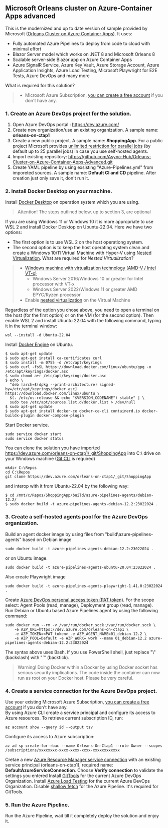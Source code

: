 ## Microsoft Orleans cluster on Azure-Container Apps advanced

This is the modernized and up to date version of  sample provided by Microsoft ([Orleans Cluster on Azure Container Apps](https://github.com/Azure-Samples/Orleans-Cluster-on-Azure-Container-Apps)). It uses:

* Fully automated Azure Pipelines to deploy from code to cloud with minimal effort
* Blazor Server model which works on .NET 8 and Microsoft Orleans 8
* Scalable server-side Blazor app on Azure Container Apps
* Azure SignalR Service, Azure Key Vault, Azure Storage Account, Azure Application Insights, Azure Load Testing, Microsoft Playwright for E2E Tests, Azure DevOps and many more

What is required for this solution?  
> - Microsoft Azure Subscription, [you can create a free account](https://azure.microsoft.com/en-us/free/) if you don't have any.

### 1. Create an Azure DevOps project for the solution.

1. Open Azure DevOps portal : https://dev.azure.com/
2. Create new organization/use an existing organization. A sample name: **orleans-on-ctap1**
3. Create a new public project. A sample name: **ShoppingApp**. For a public project Microsoft provides 
[unlimited restriction for parallel jobs](https://learn.microsoft.com/en-us/azure/devops/pipelines/licensing/concurrent-jobs) (by default up to 25 parallel jobs) in case you use self-hosted agents.  
4. Import existing repository: https://github.com/Async-Hub/Orleans-Cluster-on-Azure-Container-Apps-Advanced.git
5. Create YAML pipeline by using exsisting "Azure-Pipelines.yml" from imporeted sources. A sample name: **Default CI and CD** pipeline. After creation just only save it, don't run it.
   
### 2. Install Docker Desktop on your machine.

Install [Docker Desktop](https://docs.docker.com/desktop/install/windows-install/) on operation system which you are using.  

>Attention! The steps outlined below, up to section 3, are optional

If you are using Windows 11 or Windows 10 it is more appropriate to use WSL 2 and install Docker Desktop on Ubuntu-22.04. Here 
we have two options:

- The first option is to use WSL 2 on the host operationg system.
- The second option is to keep the host operating system clean and create a Windows 10/11 Virtual Machine with Hyper-V using [Nested Virtualization](https://learn.microsoft.com/en-us/virtualization/hyper-v-on-windows/user-guide/nested-virtualization). What are required for *Nested Virtualization*?  
> - [Windows machine with virtualization technology (AMD-V / Intel VT-x)](https://learn.microsoft.com/en-us/virtualization/hyper-v-on-windows/user-guide/nested-virtualization)
>   - Windows Server 2016/Windows 10 or greater for Intel processor with VT-x
>   - Windows Server 2022/Windows 11 or greater AMD EPYC/Ryzen processor
> - Enable [nested virtualization](https://learn.microsoft.com/en-us/windows/wsl/faq#can-i-run-wsl-2-in-a-virtual-machine-) on the Virtual Machine

Regardless of the option you chose above, you need to open a terminal on the host (for the first option) or on the VM (for the second option). Then enable WSL 2 and install Ubuntu 22.04 with the following command, typing it in the terminal window:
```
wsl --install -d Ubuntu-22.04
```
Install [Docker Engine](https://docs.docker.com/engine/install/ubuntu/) on Ubuntu.
```
$ sudo apt-get update
$ sudo apt-get install ca-certificates curl
$ sudo install -m 0755 -d /etc/apt/keyrings
$ sudo curl -fsSL https://download.docker.com/linux/ubuntu/gpg -o /etc/apt/keyrings/docker.asc
$ sudo chmod a+r /etc/apt/keyrings/docker.asc
$ echo \
  "deb [arch=$(dpkg --print-architecture) signed-by=/etc/apt/keyrings/docker.asc] https://download.docker.com/linux/ubuntu \
  $(. /etc/os-release && echo "$VERSION_CODENAME") stable" | \
  sudo tee /etc/apt/sources.list.d/docker.list > /dev/null
$ sudo apt-get update
$ sudo apt-get install docker-ce docker-ce-cli containerd.io docker-buildx-plugin docker-compose-plugin
```
Start Docker service.
```
sudo service docker start
sudo service docker status
```
You can clone the solution you have imported https://dev.azure.com/orleans-on-ctap1/_git/ShoppingApp into C:\ drive on your Windows machine ([Git CLI](https://git-scm.com/download/win) is required)
```
mkdir C:\Repos
cd C:\Repos
git clone https://dev.azure.com/orleans-on-ctap1/_git/ShoppingApp
```
and interop with it from Ubuntu-22.04 by the following way:
```
$ cd /mnt/c/Repos/ShoppingApp/build/azure-pipelines-agents/debian-12.2/
$ sudo docker build -t azure-pipelines-agents-debian-12.2:23022024 .
```

### 3. Create a self-hosted agents pool for the Azure DevOps organization.

Build an agent docker image by using files from "build\azure-pipelines-agents" based on Debian image
```
sudo docker build -t azure-pipelines-agents-debian-12.2:23022024 .
```
or on Ubuntu image.
```
sudo docker build -t azure-pipelines-agents-ubuntu-20.04:23022024 .
```
Also create Playwright image
```
sudo docker build -t azure-pipelines-agents-playwright-1.41.0:23022024 .
```
Create [Azure DevOps personal access token (PAT token)](https://learn.microsoft.com/en-us/azure/devops/organizations/accounts/use-personal-access-tokens-to-authenticate). For the scope select: Agent Pools (read, manage), Deployment group (read, manage).  
Run Debian or Ubuntu based Azure Pipelines agent by using the following command:
```
sudo docker run --rm -v /var/run/docker.sock:/var/run/docker.sock \
    -e AZP_URL=https://dev.azure.com/orleans-on-ctap1 \
    -e AZP_TOKEN=<PAT token> -e AZP_AGENT_NAME=01_debian-12.2 \
    -e AZP_POOL=Default -e AZP_WORK=_work --name 01_debian-12.2 azure-pipelines-agents-debian-12.2:23022024
```
The syntax above uses Bash. If you use PowerShell shell, just replace "\\" (backslash) with "`" (backtick).  
  
>Warning! Doing Docker within a Docker by using Docker socket has serious security implications. The code inside the container can now run as root on your Docker host. Please be very careful.

### 4. Create a service connection for the Azure DevOps project.

Use your existing Microsoft Azure Subscription, [you can create a free account](https://azure.microsoft.com/en-us/free/) if you don't have any.  
By using Azure CLI create a service principal and configure its access to Azure resources. To retrieve current subscription ID, run:  
```
az account show --query id --output tsv
```
Configure its access to Azure subscription:
```
az ad sp create-for-rbac --name Orleans-On-Ctap1 --role Owner --scopes /subscriptions/xxxxxxxx-xxxx-xxxx-xxxx-xxxxxxxxxxxx
```
Cretae a new [Azure Resource Manager service connection](https://learn.microsoft.com/en-us/azure/devops/pipelines/library/connect-to-azure?view=azure-devops#create-an-azure-resource-manager-service-connection-with-an-existing-service-principal) with an existing service principal (orleans-on-ctap1), required name: **DefaultAzureServiceConnection**. Choose **Verify connection** to validate the settings you entered
Install [GitTools](https://marketplace.visualstudio.com/items?itemName=gittools.gittools) for the current Azure DevOps Organization. 
Install [Azure Load Testing](https://marketplace.visualstudio.com/items?itemName=AzloadTest.AzloadTesting) for the current Azure DevOps Organization.
Disable [shallow fetch](https://learn.microsoft.com/en-us/azure/devops/pipelines/yaml-schema/steps-checkout?view=azure-pipelines#shallow-fetch) for the Azure Pipeline. It's required for GitTools.

### 5. Run the Azure Pipeline.

Run the Azure Pipeline, wait till it completely deploy the solution and enjoy it.